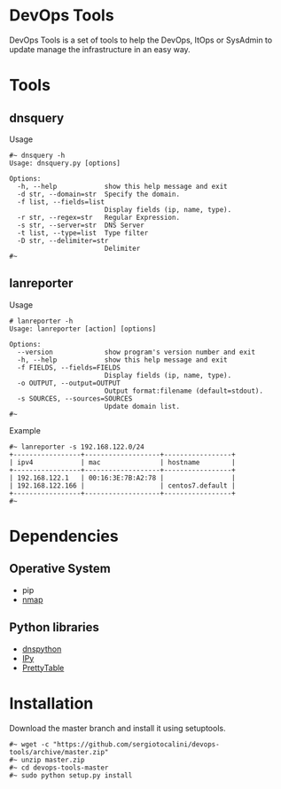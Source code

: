 # DevOps Tools

DevOps Tools is a set of tools to help the DevOps, ItOps or SysAdmin to update manage the infrastructure in an easy way.

# Tools
## dnsquery
Usage
```
#~ dnsquery -h
Usage: dnsquery.py [options]

Options:
  -h, --help            show this help message and exit
  -d str, --domain=str  Specify the domain.
  -f list, --fields=list
                        Display fields (ip, name, type).
  -r str, --regex=str   Regular Expression.
  -s str, --server=str  DNS Server
  -t list, --type=list  Type filter
  -D str, --delimiter=str
                        Delimiter
#~ 
```

## lanreporter
Usage
```
# lanreporter -h
Usage: lanreporter [action] [options]

Options:
  --version             show program's version number and exit
  -h, --help            show this help message and exit
  -f FIELDS, --fields=FIELDS
                        Display fields (ip, name, type).
  -o OUTPUT, --output=OUTPUT
                        Output format:filename (default=stdout).
  -s SOURCES, --sources=SOURCES
                        Update domain list.
#~
```

Example
```
#~ lanreporter -s 192.168.122.0/24
+-----------------+-------------------+-----------------+
| ipv4            | mac               | hostname        |
+-----------------+-------------------+-----------------+
| 192.168.122.1   | 00:16:3E:7B:A2:78 |                 |
| 192.168.122.166 |                   | centos7.default |
+-----------------+-------------------+-----------------+
#~
```
# Dependencies
## Operative System
* pip
* [nmap](https://nmap.org/)

## Python libraries
* [dnspython](https://pypi.org/project/dnspython)
* [IPy](https://pypi.python.org/pypi/IPy)
* [PrettyTable](https://pypi.python.org/pypi/PrettyTable)

# Installation
Download the master branch and install it using setuptools.
```
#~ wget -c "https://github.com/sergiotocalini/devops-tools/archive/master.zip"
#~ unzip master.zip
#~ cd devops-tools-master
#~ sudo python setup.py install
```
